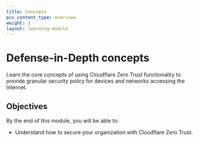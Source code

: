 ```yaml
---
title: Concepts
pcx_content_type: overview
weight: 1
layout: learning-module
---
```


# Defense-in-Depth concepts

Learn the core concepts of using Cloudflare Zero Trust functionality to provide granular security policy for devices and networks accessing the Internet.

## Objectives

By the end of this module, you will be able to:

- Understand how to secure your organization with Cloudflare Zero Trust.
